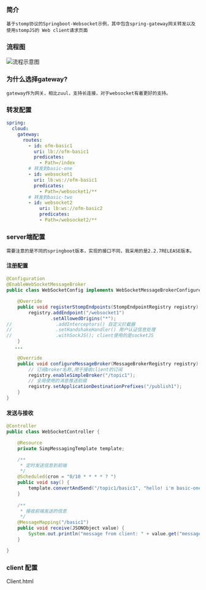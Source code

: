 ### 简介
`基于stomp协议的Springboot-Websocket示例，其中包含spring-gateway网关转发以及使用stompJS的 Web client请求页面`

### 流程图
![流程示意图](https://image.leejay.top/image/20200519/xpjwwqc1Cnx9.png?imageslim)


### 为什么选择gateway?

`gateway作为网关，相比zuul，支持长连接，对于websocket有着更好的支持。`

### 转发配置

```yaml
spring:
  cloud:
    gateway:
      routes:
        - id: ofm-basic1
          uri: lb://ofm-basic1
          predicates:
            - Path=/index
        # 转发到basic-one
        - id: websocket1
          uri: lb:ws://ofm-basic1
          predicates:
            - Path=/websocket1/**
        # 转发到basic-two
        - id: websocket2
            uri: lb:ws://ofm-basic2
            predicates:
            - Path=/websocket2/**
```

### server端配置
`需要注意的是不同的springboot版本，实现的接口不同，我采用的是2.2.7RELEASE版本。`

#### 注册配置

```java
@Configuration
@EnableWebSocketMessageBroker
public class WebSocketConfig implements WebSocketMessageBrokerConfigurer {

    @Override
    public void registerStompEndpoints(StompEndpointRegistry registry) {
        registry.addEndpoint("/websocket1")
                .setAllowedOrigins("*");
//                .addInterceptors() 自定义拦截器
//                .setHandshakeHandler() 用户认证信息处理
//                .withSockJS(); client使用的是socketJS
    }
   ...

    @Override
    public void configureMessageBroker(MessageBrokerRegistry registry) {
        // 订阅broker名称,用于接收client的订阅
        registry.enableSimpleBroker("/topic1");
        // 全局使用的消息推送前缀
        registry.setApplicationDestinationPrefixes("/publish1");
    }
}
```
#### 发送与接收

```java
@Controller
public class WebSocketController {

    @Resource
    private SimpMessagingTemplate template;

    /**
     * 定时发送信息到前端
     */
    @Scheduled(cron = "0/10 * * * * ? ")
    public void say() {
        template.convertAndSend("/topic1/basic1", "hello! i'm basic-one");
    }
    
    /**
     * 接收前端发送的信息
     */
    @MessageMapping("/basic1")
    public void receive(JSONObject value) {
        System.out.println("message from client: " + value.get("message"));
    }

}
```

### client 配置

<a hrefp="./index.html">Client.html</a>